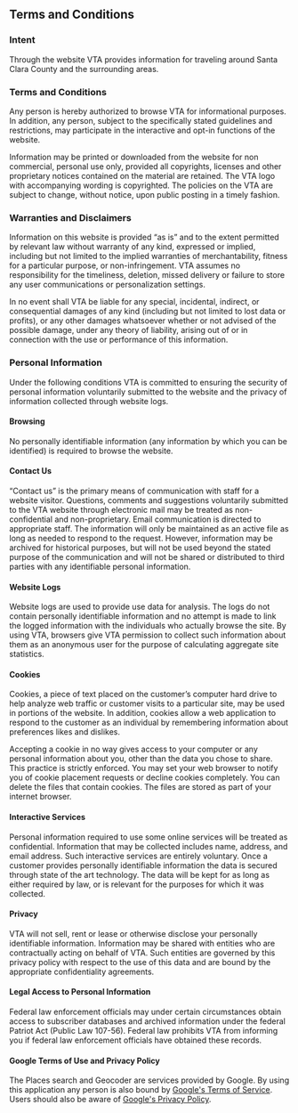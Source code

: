 
## Terms and Conditions

### Intent

Through the website VTA provides information for traveling around Santa Clara County and the surrounding areas.

### Terms and Conditions

Any person is hereby authorized to browse VTA for informational purposes. In addition, any person, subject to the specifically stated guidelines and restrictions, may participate in the interactive and opt-in functions of the website.

Information may be printed or downloaded from the website for non commercial, personal use only, provided all copyrights, licenses and other proprietary notices contained on the material are retained. The VTA logo with accompanying wording is copyrighted. The policies on the VTA are subject to change, without notice, upon public posting in a timely fashion.

### Warranties and Disclaimers

Information on this website is provided “as is” and to the extent permitted by relevant law without warranty of any kind, expressed or implied, including but not limited to the implied warranties of merchantability, fitness for a particular purpose, or non-infringement. VTA assumes no responsibility for the timeliness, deletion, missed delivery or failure to store any user communications or personalization settings.

In no event shall VTA be liable for any special, incidental, indirect, or consequential damages of any kind (including but not limited to lost data or profits), or any other damages whatsoever whether or not advised of the possible damage, under any theory of liability, arising out of or in connection with the use or performance of this information.

### Personal Information

Under the following conditions VTA is committed to ensuring the security of personal information voluntarily submitted to the website and the privacy of information collected through website logs.

#### Browsing

No personally identifiable information (any information by which you can be identified) is required to browse the website.

#### Contact Us

“Contact us” is the primary means of communication with staff for a website visitor. Questions, comments and suggestions voluntarily submitted to the VTA website through electronic mail may be treated as non-confidential and non-proprietary. Email communication is directed to appropriate staff. The information will only be maintained as an active file as long as needed to respond to the request. However, information may be archived for historical purposes, but will not be used beyond the stated purpose of the communication and will not be shared or distributed to third parties with any identifiable personal information.

#### Website Logs

Website logs are used to provide use data for analysis. The logs do not contain personally identifiable information and no attempt is made to link the logged information with the individuals who actually browse the site. By using VTA, browsers give VTA permission to collect such information about them as an anonymous user for the purpose of calculating aggregate site statistics.

#### Cookies

Cookies, a piece of text placed on the customer’s computer hard drive to help analyze web traffic or customer visits to a particular site, may be used in portions of the website. In addition, cookies allow a web application to respond to the customer as an individual by remembering information about preferences likes and dislikes.

Accepting a cookie in no way gives access to your computer or any personal information about you, other than the data you chose to share. This practice is strictly enforced. You may set your web browser to notify you of cookie placement requests or decline cookies completely. You can delete the files that contain cookies. The files are stored as part of your internet browser.

#### Interactive Services

Personal information required to use some online services will be treated as confidential. Information that may be collected includes name, address, and email address. Such interactive services are entirely voluntary. Once a customer provides personally identifiable information the data is secured through state of the art technology. The data will be kept for as long as either required by law, or is relevant for the purposes for which it was collected.

#### Privacy

VTA will not sell, rent or lease or otherwise disclose your personally identifiable information. Information may be shared with entities who are contractually acting on behalf of VTA. Such entities are governed by this privacy policy with respect to the use of this data and are bound by the appropriate confidentiality agreements.

#### Legal Access to Personal Information

Federal law enforcement officials may under certain circumstances obtain access to subscriber databases and archived information under the federal Patriot Act (Public Law 107-56). Federal law prohibits VTA from informing you if federal law enforcement officials have obtained these records.

#### Google Terms of Use and Privacy Policy

The Places search and Geocoder are services provided by Google.  By using this application any person is also bound by [Google's Terms of Service](https://www.google.com/intl/en/policies/terms/).  Users should also be aware of [Google's Privacy Policy](https://www.google.com/policies/privacy/).